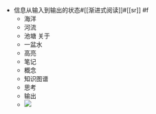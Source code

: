 - 信息从输入到输出的状态#[[渐进式阅读]]#[[sr]] #f
    - 海洋
    - 河流
    - 池塘  关于
    - 一盆水
    - 高亮
    - 笔记
    - 概念
    - 知识图谱
    - 思考
    - 输出
    - ![](https://firebasestorage.googleapis.com/v0/b/firescript-577a2.appspot.com/o/imgs%2Fapp%2Fxinyiheng%2FlO1r9BLDbv.png?alt=media&token=c5c9b3c2-e09a-4b94-b5be-157c876311a5)
